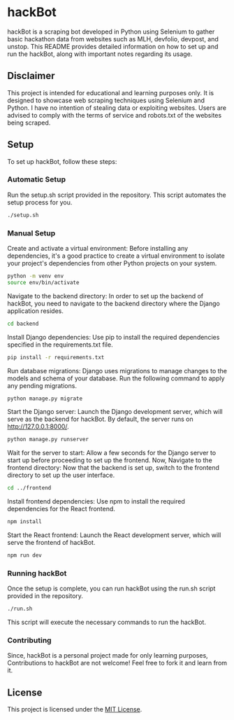 # hackBot
hackBot is a scraping bot developed in Python using Selenium to gather basic hackathon data from websites such as MLH, devfolio, devpost, and unstop. This README provides detailed information on how to set up and run the hackBot, along with important notes regarding its usage.

## Disclaimer
This project is intended for educational and learning purposes only. It is designed to showcase web scraping techniques using Selenium and Python. I have no intention of stealing data or exploiting websites. Users are advised to comply with the terms of service and robots.txt of the websites being scraped.

## Setup
To set up hackBot, follow these steps:

### Automatic Setup
Run the setup.sh script provided in the repository. This script automates the setup process for you.

```bash
./setup.sh
```

### Manual Setup

Create and activate a virtual environment: Before installing any dependencies, it's a good practice to create a virtual environment to isolate your project's dependencies from other Python projects on your system.

```bash
python -m venv env
source env/bin/activate
```

Navigate to the backend directory: In order to set up the backend of hackBot, you need to navigate to the backend directory where the Django application resides.

```bash
cd backend
```

Install Django dependencies: Use pip to install the required dependencies specified in the requirements.txt file.

```bash
pip install -r requirements.txt
```

Run database migrations: Django uses migrations to manage changes to the models and schema of your database. Run the following command to apply any pending migrations.

```bash
python manage.py migrate
```
Start the Django server: Launch the Django development server, which will serve as the backend for hackBot. By default, the server runs on http://127.0.0.1:8000/.

```bash
python manage.py runserver
```

Wait for the server to start: Allow a few seconds for the Django server to start up before proceeding to set up the frontend.
Now, Navigate to the frontend directory: Now that the backend is set up, switch to the frontend directory to set up the user interface.

```bash
cd ../frontend
```

Install frontend dependencies: Use npm to install the required dependencies for the React frontend.

```bash
npm install
```

Start the React frontend: Launch the React development server, which will serve the frontend of hackBot.

```bash
npm run dev
```

### Running hackBot
Once the setup is complete, you can run hackBot using the run.sh script provided in the repository.

```bash
./run.sh
```

This script will execute the necessary commands to run the hackBot.

### Contributing
Since, hackBot is a personal project made for only learning purposes, Contributions to hackBot are not welcome! Feel free to fork it and learn from it.

## License
This project is licensed under the [MIT License](https://choosealicense.com/licenses/mit/).
